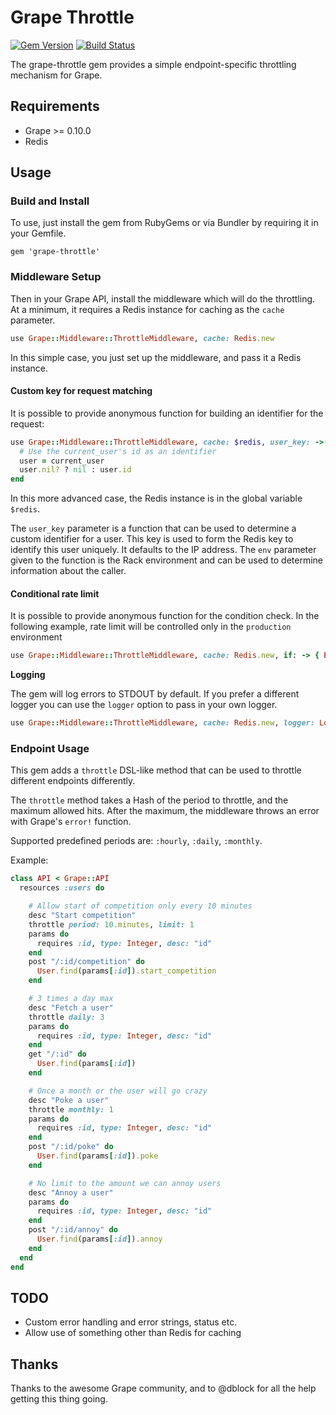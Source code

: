 Grape Throttle
==============

[![Gem Version](https://badge.fury.io/rb/grape-throttle.svg)](https://badge.fury.io/rb/grape-throttle)
[![Build Status](https://travis-ci.org/xevix/grape-throttle.svg)](https://travis-ci.org/xevix/grape-throttle)

The grape-throttle gem provides a simple endpoint-specific throttling mechanism for Grape.

## Requirements

* Grape >= 0.10.0
* Redis

## Usage

### Build and Install

To use, just install the gem from RubyGems or via Bundler by requiring it in your Gemfile.

```
gem 'grape-throttle'
```

### Middleware Setup

Then in your Grape API, install the middleware which will do the throttling. At a minimum, it requires a Redis instance for caching as the `cache` parameter.

```ruby
use Grape::Middleware::ThrottleMiddleware, cache: Redis.new
```

In this simple case, you just set up the middleware, and pass it a Redis instance.

#### Custom key for request matching

It is possible to provide anonymous function for building an identifier for the request:

```ruby
use Grape::Middleware::ThrottleMiddleware, cache: $redis, user_key: ->(env) do
  # Use the current_user's id as an identifier
  user = current_user
  user.nil? ? nil : user.id
end
```

In this more advanced case, the Redis instance is in the global variable `$redis`.

The `user_key` parameter is a function that can be used to determine a custom identifier for a user. This key is used to form the Redis key to identify this user uniquely. It defaults to the IP address. The `env` parameter given to the function is the Rack environment and can be used to determine information about the caller.

#### Conditional rate limit

It is possible to provide anonymous function for the condition check. In the following example, rate limit will be controlled only in the `production` environment

```ruby
use Grape::Middleware::ThrottleMiddleware, cache: Redis.new, if: -> { ENV.fetch("RACK_ENV").eql?("production") }
```

**Logging**

The gem will log errors to STDOUT by default. If you prefer a different logger you can use the `logger` option to pass in your own logger.

```ruby
use Grape::Middleware::ThrottleMiddleware, cache: Redis.new, logger: Logger.new('my_custom_log.log')
```

### Endpoint Usage

This gem adds a `throttle` DSL-like method that can be used to throttle different endpoints differently.

The `throttle` method takes a Hash of the period to throttle, and the maximum allowed hits. After the maximum, the middleware throws an error with Grape's `error!` function.

Supported predefined periods are: `:hourly`, `:daily`, `:monthly`.

Example:

```ruby
class API < Grape::API
  resources :users do

    # Allow start of competition only every 10 minutes
    desc "Start competition"
    throttle period: 10.minutes, limit: 1
    params do
      requires :id, type: Integer, desc: "id"
    end
    post "/:id/competition" do
      User.find(params[:id]).start_competition
    end

    # 3 times a day max
    desc "Fetch a user"
    throttle daily: 3
    params do
      requires :id, type: Integer, desc: "id"
    end
    get "/:id" do
      User.find(params[:id])
    end

    # Once a month or the user will go crazy
    desc "Poke a user"
    throttle monthly: 1
    params do
      requires :id, type: Integer, desc: "id"
    end
    post "/:id/poke" do
      User.find(params[:id]).poke
    end

    # No limit to the amount we can annoy users
    desc "Annoy a user"
    params do
      requires :id, type: Integer, desc: "id"
    end
    post "/:id/annoy" do
      User.find(params[:id]).annoy
    end
  end
end
```

## TODO

* Custom error handling and error strings, status etc.
* Allow use of something other than Redis for caching

## Thanks

Thanks to the awesome Grape community, and to @dblock for all the help getting this thing going.
